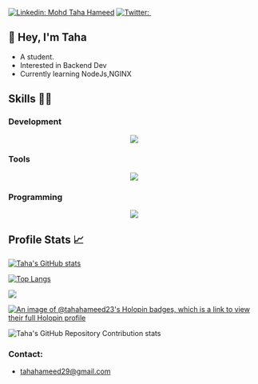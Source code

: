 [![Linkedin: Mohd Taha Hameed](https://img.shields.io/badge/-Mohd%20Taha%20Hameed-blue?style=flat-square&logo=Linkedin&logoColor=white&link=https://www.linkedin.com/in/mohd-taha-hameed-a89443200/)](https://www.linkedin.com/in/mohd-taha-hameed-a89443200/)
[![Twitter: ](https://img.shields.io/twitter/follow/tahahameed_?style=social)](https://twitter.com/tahahameed_)


## 👋 Hey, I'm Taha 
   - A student.
   - Interested in Backend Dev
   - Currently learning NodeJs,NGINX


## Skills 👨‍💻

### Development  

<p align="center">
  <a href="https://skillicons.dev">
    <img src="https://skillicons.dev/icons?i=js,html,css,tailwind,react,firebase,mysql,nodejs,expressjs" />
  </a>
</p>

### Tools 

<p align="center">
  <a href="https://skillicons.dev">
    <img src="https://skillicons.dev/icons?i=postman,docker,vim,git" />
  </a>
</p>

### Programming 
<p align="center">
  <a href="https://skillicons.dev">
    <img src="https://skillicons.dev/icons?i=c,python" />
  </a>
</p>


## Profile Stats 📈

[![Taha's GitHub stats](https://github-readme-stats.vercel.app/api?username=TahaHameed23&show_icons=true&theme=dark&rank_icon=github)](https://github.com/TahaHameed23)

[![Top Langs](https://github-readme-stats.vercel.app/api/top-langs/?username=TahaHameed23&layout=compact&theme=dark&rank_icon=github)](https://github.com/TahaHameed23)

![](https://github-readme-streak-stats.herokuapp.com/?user=TahaHameed23&theme=dark&hide_border=false)<br/>

[![An image of @tahahameed23's Holopin badges, which is a link to view their full Holopin profile](https://holopin.me/tahahameed23)](https://holopin.io/@tahahameed23)


![Taha's GitHub Repository Contribution stats](https://github-contributor-stats.vercel.app/api?username=TahaHameed23&theme=dark)

### Contact:
   - tahahameed29@gmail.com
